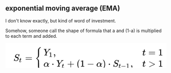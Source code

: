 ## exponential moving average (EMA)

I don't know exactly, but kind of word of investment.

Somehow, someone call the shape of formula that a and (1-a) is multiplied to each term and added.

![ema](./img/ema.png)
